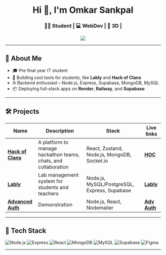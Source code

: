 <h1 align="center">Hi 👋, I'm Omkar Sankpal</h1>
<h3 align="center">🧑‍🎓 Student | 💻 WebDev | 🎯 3D | </h3>

<p align="center">
  <img src="https://readme-typing-svg.herokuapp.com?font=Fira+Code&size=20&duration=3000&pause=1000&color=00F5FF&center=true&width=435&lines=Student+Developer;3D+Art;UI%2FUX"
</p>

---

## 🧠 About Me

- 🎓 Pre final year IT student  
- 🔧 Building cool tools for students, like **Lably** and **Hack of Clans**
- 🌐 Backend enthusiast – Node.js, Express, Supabase, MongoDB, MySQL
- 📦 Deploying full-stack apps on **Render**, **Railway**, and **Supabase**

---

## 🛠️ Projects

| Name | Description | Stack | Live links |
|------|-------------|-------|-----|
| [**Hack of Clans**](https://github.com/Omkar-Sankpal/Hack_Of_Clans_Frontend?tab=readme-ov-file#%EF%B8%8F-hack-of-clans---frontend) | A platform to manage hackathon teams, chats, and collaboration | React, Zustand, Node.js, MongoDB, Socket.io | [**HOC**](https://hack-of-clans-frontend.onrender.com) |
| [**Lably**](https://github.com/Omkar-Sankpal/Lably-Fronend?tab=readme-ov-file#lably--frontend) | Lab management system for students and teachers | Node.js, MySQL/PostgreSQL, Express, Supabase | [**Lably**](https://lably-fronend.onrender.com) |
| [**Advanced Auth**](https://github.com/Omkar-Sankpal/Advanced-Authentication?tab=readme-ov-file#closed_lock_with_key-advanced-authentication-system) | Demonstration  | Node.js, React, Nodemailer | [**Adv Auth**](https://advanced-authentication-1-2dpd.onrender.com) |
---

## 🧰 Tech Stack

![Node.js](https://img.shields.io/badge/-Node.js-339933?logo=node.js&logoColor=white)
![Express](https://img.shields.io/badge/-Express-000000?logo=express&logoColor=white)
![React](https://img.shields.io/badge/-React-61DAFB?logo=react&logoColor=black)
![MongoDB](https://img.shields.io/badge/-MongoDB-47A248?logo=mongodb&logoColor=white)
![MySQL](https://img.shields.io/badge/-MySQL-4479A1?logo=mysql&logoColor=white)
![Supabase](https://img.shields.io/badge/-Supabase-3ECF8E?logo=supabase&logoColor=white)
![Figma](https://img.shields.io/badge/Figma-F24E1E?style=for-the-badge&logo=figma&logoColor=white)

---

